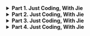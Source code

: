 
<details>

<summary><strong>Part 1. Just Coding, With Jie</strong></summary>

- [1762. Buildings With an Ocean View](https://leetcode.com/problems/buildings-with-an-ocean-view/description/)
- [1249. Minimum Remove to Make Valid Parentheses](https://leetcode.com/problems/minimum-remove-to-make-valid-parentheses/description/)
- [1650. Lowest Common Ancestor of a Binary Tree III](https://leetcode.com/problems/lowest-common-ancestor-of-a-binary-tree-iii/description/)
- [408. Valid Word Abbreviation](https://leetcode.com/problems/valid-word-abbreviation/description/)
- [1570. Dot Product of Two Sparse Vectors](https://leetcode.com/problems/dot-product-of-two-sparse-vectors/description/)
- 
- [314. Binary Tree Vertical Order Traversal](https://leetcode.com/problems/binary-tree-vertical-order-traversal/description/)
- [680. Valid Palindrome II](https://leetcode.com/problems/valid-palindrome-ii/description/)
- [339. Nested List Weight Sum](https://leetcode.com/problems/nested-list-weight-sum/description/)
- [528. Random Pick with Weight](https://leetcode.com/problems/random-pick-with-weight/description/)
- [71. Simplify Path](https://leetcode.com/problems/simplify-path/description/)
- 
- [249. Group Shifted Strings](https://leetcode.com/problems/group-shifted-strings/description/)
- [227. Basic Calculator II](https://leetcode.com/problems/basic-calculator-ii/description/)
- [708. Insert into a Sorted Circular Linked List](https://leetcode.com/problems/insert-into-a-sorted-circular-linked-list/description/)
- [236. Lowest Common Ancestor of a Binary Tree](https://leetcode.com/problems/lowest-common-ancestor-of-a-binary-tree/description/)
- [1091. Shortest Path in Binary Matrix](https://leetcode.com/problems/shortest-path-in-binary-matrix/description/)

</details>

<details>
<summary><strong>Part 2. Just Coding, With Jie</strong></summary>

- [791. Custom Sort String](https://leetcode.com/)
- [921. Minimum Add to Make Parentheses Valid](https://leetcode.com/)
- [498. Diagonal Traverse](https://leetcode.com/)
- [50. Pow(x, n)](https://leetcode.com/problems/powx-n/)
- [938. Range Sum of BST](https://leetcode.com/problems/range-sum-of-bst/description/)
- 
- [2060. Check if an Original String Exists Given Two Encoded Strings]
- [346. Moving Average from Data Stream]
- [523. Continuous Subarray Sum]
- [199. Binary Tree Right Side View]
- [173. Binary Search Tree Iterator]
- 
- [215. Kth Largest Element in an Array]
- [138. Copy List with Random Pointer]
- [162. Find Peak Element]
- [1216. Valid Palindrome III]
- [973. K Closest Points to Origin]
- [560. Subarray Sum Equals K]

</details>

<details>
<summary><strong>Part 3. Just Coding, With Jie</strong></summary>

- [560. Subarray Sum Equals K]
- [282. Expression Add Operators]
- [301. Remove Invalid Parentheses]
- [426. Convert Binary Search Tree to Sorted Doubly Linked List]
- [636. Exclusive Time of Functions]
- 
- [56. Merge Intervals]
- [129. Sum Root to Leaf Numbers]
- [1891. Cutting Ribbons]
- [398. Random Pick Index]
- [670. Maximum Swap]
- 
- [825. Friends Of Appropriate Ages]
- [1428. Leftmost Column with at Least a One]
- [958. Check Completeness of a Binary Tree]
- [827. Making A Large Island]
- [347. Top K Frequent Elements]
- 
- [163. Missing Ranges]
- [689. Maximum Sum of 3 Non-Overlapping Subarrays]

</details>

<details>
<summary><strong>Part 4. Just Coding, With Jie</strong></summary>

- [163. Missing Ranges]
- [689. Maximum Sum of 3 Non-Overlapping Subarrays]

</details>